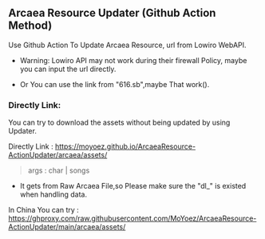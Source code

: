 ## Arcaea Resource Updater (Github Action Method)

Use Github Action To Update Arcaea Resource, url from Lowiro WebAPI.

* Warning: Lowiro API may not work during their firewall Policy, maybe you can input the url directly.

* Or You can use the link from "616.sb",maybe That work().


### Directly Link:

You can try to download the assets without being updated by using Updater.

Directly Link : https://moyoez.github.io/ArcaeaResource-ActionUpdater/arcaea/assets/

> args : char | songs

* It gets from Raw Arcaea File,so Please make sure the "dl_" is existed when handling data. 

In China You can try : https://ghproxy.com/raw.githubusercontent.com/MoYoez/ArcaeaResource-ActionUpdater/main/arcaea/assets/
